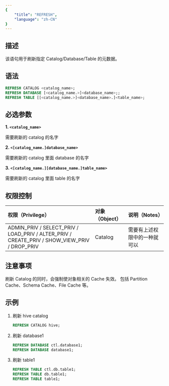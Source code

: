 ```yaml
---
{
    "title": "REFRESH",
    "language": "zh-CN"
}
---
```


<!--
Licensed to the Apache Software Foundation (ASF) under one
or more contributor license agreements.  See the NOTICE file
distributed with this work for additional information
regarding copyright ownership.  The ASF licenses this file
to you under the Apache License, Version 2.0 (the
"License"); you may not use this file except in compliance
with the License.  You may obtain a copy of the License at

  http://www.apache.org/licenses/LICENSE-2.0

Unless required by applicable law or agreed to in writing,
software distributed under the License is distributed on an
"AS IS" BASIS, WITHOUT WARRANTIES OR CONDITIONS OF ANY
KIND, either express or implied.  See the License for the
specific language governing permissions and limitations
under the License.
-->

## 描述

该语句用于刷新指定 Catalog/Database/Table 的元数据。

## 语法

```sql
REFRESH CATALOG <catalog_name>;
REFRESH DATABASE [<catalog_name.>]<database_name>;;
REFRESH TABLE [[<catalog_name.>]<database_name>.]<table_name>;
```

## 必选参数

**1. `<catalog_name>`**

需要刷新的 catalog 的名字

**2. `<[catalog_name.]database_name>`**

需要刷新的 catalog 里面 database 的名字

**3. `<[catalog_name.][database_name.]table_name>`**

需要刷新的 catalog 里面 table 的名字


## 权限控制
| 权限（Privilege）                                                                                | 对象（Object） | 说明（Notes）      |
|:---------------------------------------------------------------------------------------------|:-----------|:---------------|
| ADMIN_PRIV / SELECT_PRIV / LOAD_PRIV / ALTER_PRIV / CREATE_PRIV / SHOW_VIEW_PRIV / DROP_PRIV | Catalog    | 需要有上述权限中的一种就可以 |


## 注意事项
刷新 Catalog 的同时，会强制使对象相关的 Cache 失效。 包括 Partition Cache、Schema Cache、File Cache 等。

## 示例

1. 刷新 hive catalog

    ```sql
    REFRESH CATALOG hive;
    ```

2. 刷新 database1

    ```sql
    REFRESH DATABASE ctl.database1;
    REFRESH DATABASE database1;
    ```

3. 刷新 table1

    ```sql
    REFRESH TABLE ctl.db.table1;
    REFRESH TABLE db.table1;
    REFRESH TABLE table1;
    ```


